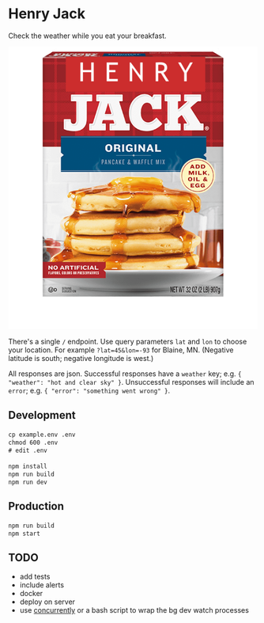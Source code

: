 # Henry Jack

Check the weather while you eat your breakfast.

![logo](logo.png)

There's a single `/` endpoint.
Use query parameters `lat` and `lon` to choose your location.
For example `?lat=45&lon=-93` for Blaine, MN.
(Negative latitude is south; negative longitude is west.)

All responses are json. Successful responses have a `weather` key;
e.g. `{ "weather": "hot and clear sky" }`.
Unsuccessful responses will include an `error`;
e.g. `{ "error": "something went wrong" }`.

## Development

    cp example.env .env
    chmod 600 .env
    # edit .env

    npm install
    npm run build
    npm run dev

## Production

    npm run build
    npm start

## TODO

- add tests
- include alerts
- docker
- deploy on server
- use [concurrently](https://www.npmjs.com/package/concurrently)
  or a bash script to wrap the bg dev watch processes
